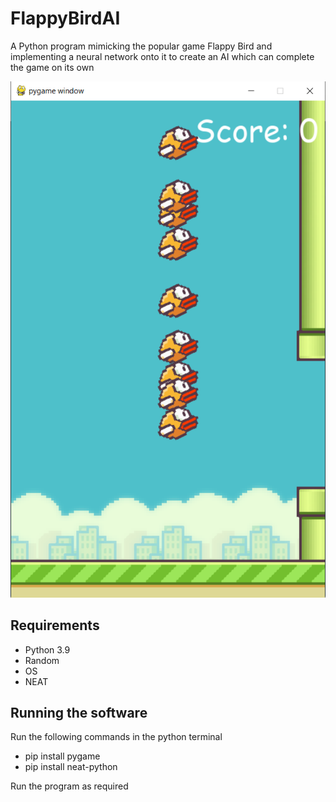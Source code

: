 # FlappyBirdAI
A Python program mimicking the popular game Flappy Bird and implementing a neural network onto it to create  an AI which can complete the game on its own

![Screenshot of Generation 0](imgs/Screenshot.png)

## Requirements
* Python 3.9
* Random
* OS
* NEAT

## Running the software
Run the following commands in the python terminal
* pip install pygame
* pip install neat-python

Run the program as required
